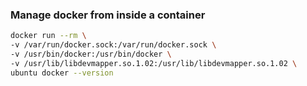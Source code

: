 
### Manage docker from inside a container
```bash
docker run --rm \
-v /var/run/docker.sock:/var/run/docker.sock \
-v /usr/bin/docker:/usr/bin/docker \
-v /usr/lib/libdevmapper.so.1.02:/usr/lib/libdevmapper.so.1.02 \
ubuntu docker --version
```
